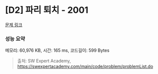 # [D2] 파리 퇴치 - 2001 

[문제 링크](https://swexpertacademy.com/main/code/problem/problemDetail.do?contestProbId=AV5PzOCKAigDFAUq) 

### 성능 요약

메모리: 60,976 KB, 시간: 165 ms, 코드길이: 599 Bytes



> 출처: SW Expert Academy, https://swexpertacademy.com/main/code/problem/problemList.do